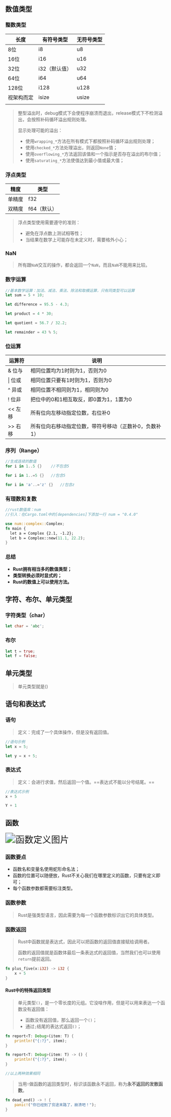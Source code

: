 ## 数值类型

### 整数类型

| 长度       | 有符号类型    | 无符号类型 |
| ---------- | ------------- | ---------- |
| 8位        | i8            | u8         |
| 16位       | i16           | u16        |
| 32位       | i32（默认值） | u32        |
| 64位       | i64           | u64        |
| 128位      | i128          | u128       |
| 视架构而定 | isize         | usize      |
|            |               |            |

> 整型溢出时，debug模式下会使程序崩溃而退出，release模式下不检测溢出，会按照补码循环溢出规则处理。
>
> 显示处理可能的溢出：
>
> - 使用`wrapping_*`方法在所有模式下都按照补码循环溢出规则处理；
> - 使用`checked_*`方法处理溢出，则返回`None`值；
> - 使用`overflowing_*`方法返回该值和一个指示是否存在溢出的布尔值；
> - 使用`saturating_*`方法使值达到最小值或最大值；



### 浮点类型

| 精度   | 类型        |
| ------ | ----------- |
| 单精度 | f32         |
| 双精度 | f64（默认） |

> 浮点类型使用需要遵守的准则：
>
> - 避免在浮点数上测试相等性；
> - 当结果在数学上可能存在未定义时，需要格外小心；



### NaN

> 所有跟`NaN`交互的操作，都会返回一个`NaN`，而且`NaN`不能用来比较。



### 数字运算

```rust
//基本数学运算：加法、减法、乘法、除法和取模运算，只有同类型可以运算
let sum = 5 + 10;

let difference = 95.5 - 4.3;

let product = 4 * 30;

let quotient = 56.7 / 32.2;

let remainder = 43 % 5;
```



### 位运算

| 运算符   | 说明                                                   |
| -------- | ------------------------------------------------------ |
| & 位与   | 相同位置均为1时则为1，否则为0                          |
| \|  位或 | 相同位置只要有1时则为1，否则为0                        |
| ^ 异或   | 相同位置不相同则为1，相同则为0                         |
| !  位非  | 把位中的0和1相互取反，即0置为1，1置为0                 |
| << 左移  | 所有位向左移动指定位数，右位补0                        |
| >> 右移  | 所有位向右移动指定位数，带符号移动（正数补0，负数补1） |



### 序列（Range）

```rust
//生成连续的数值
for i in 1..5 {}	//不包含5

for i in 1..=5 {}	//包含5

for i in 'a'..='z' {}	//包含z
```



### 有理数和复数

```rust
//rust数值库：num
//引入：在Cargo.toml中的[dependencies]下添加一行 num = "0.4.0"

use num::complex::Complex;
fn main {
  let a = Complex {2.1, -1.2};
  let b = Complex::new(11.1, 22.2);
}
```



### 总结

- **Rust拥有相当多的数值类型；**
- **类型转换必须时显式的；**
- **Rust的数值上可以使用方法。**



## 字符、布尔、单元类型

### 字符类型（char）

```rust
let char = 'abc';
```



### 布尔

```rust
let t = true;
let f = false;
```



## 单元类型

> 单元类型就是()



## 语句和表达式

### 语句

> 定义：完成了一个具体操作，但是没有返回值。

```rust
//语句示例
let x = 5;

let y = x + 5;
```



### 表达式

> 定义：会进行求值，然后返回一个值。==表达式不能以分号结尾。==

```rust
//表达式示例
x + 5

Y + 1
```



## 函数

<img src="D:\notebook\rust-stury\image\v2-54b3a6d435d2482243edc4be9ab98153_1440w.png" alt="函数定义图片" style="zoom:200%;" />

### 函数要点

- 函数名和变量名使用蛇形命名法；
- 函数的位置可以随便放，Rust不关心我们在哪里定义的函数，只要有定义即可；
- 每个函数参数都需要标注类型。

### 函数参数

> Rust是强类型语言，因此需要为每一个函数参数标识出它的具体类型。

### 函数返回

> Rust中函数就是表达式，因此可以把函数的返回值直接赋给调用者。
>
> 函数的返回值就是函数体最后一条表达式的返回值，当然我们也可以使用`return`提前返回。

```rust
fn plus_five(x:i32) -> i32 {
    x + 5
}
```

#### Rust中的特殊返回类型

> 单元类型`()`，是一个零长度的元组。它没啥作用，但是可以用来表达一个函数没有返回值：
>
> - 函数没有返回值，那么返回一个`()`；
> - 通过`;`结尾的表达式返回`()`；

```rust
fn report<T: Debug>(item: T) {
    println!("{:?}", item);
}

fn report<T: Debug>(item: T) -> () {
    println!("{:?}", item);
}

//以上两种效果相同
```

> 当用`!`做函数的返回类型时，标识该函数永不返回，称为**永不返回的发散函数**。

```rust
fn dead_end() -> ! {
    panic!("你已经到了穷途末路了，崩溃吧！");
}
```

